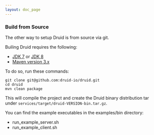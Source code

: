 ```yaml
---
layout: doc_page
---
```


### Build from Source

The other way to setup Druid is from source via git.

Builing Druid requires the following:
- [JDK 7](http://www.oracle.com/technetwork/java/javase/downloads/jdk7-downloads-1880260.html)
  or [JDK 8](http://www.oracle.com/technetwork/java/javase/downloads/jdk8-downloads-2133151.html)
- [Maven version 3.x](http://maven.apache.org/download.cgi)

To do so, run these commands:

```
git clone git@github.com:druid-io/druid.git
cd druid
mvn clean package
```

This will compile the project and create the Druid binary distribution tar under
`services/target/druid-VERSION-bin.tar.gz`.

You can find the example executables in the examples/bin directory:

* run_example_server.sh
* run_example_client.sh
